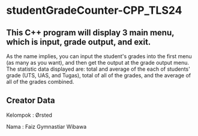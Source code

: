 # studentGradeCounter-CPP_TLS24

## This C++ program will display 3 main menu, which is input, grade output, and exit. 
As the name implies, you can input the student's grades into the first menu (as many as you want), and then get the output at the grade output menu. 
The statistic data displayed are: total and average of the each of students' grade (UTS, UAS, and Tugas), total of all of the grades, and the average of all of the grades combined.

## Creator Data
Kelompok      : Ørsted

Nama          : Faiz Gymnastiar Wibawa
